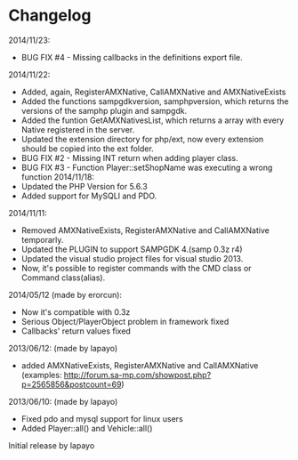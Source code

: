 Changelog
=========
2014/11/23:
- BUG FIX #4 - Missing callbacks in the definitions export file.

2014/11/22:
- Added, again, RegisterAMXNative, CallAMXNative and AMXNativeExists
- Added the functions sampgdkversion, samphpversion, which returns the versions of the samphp plugin and sampgdk.
- Added the funtion GetAMXNativesList, which returns a array with every Native registered in the server.
- Updated the extension directory for php/ext, now every extension should be copied into the ext folder.
- BUG FIX #2 - Missing INT return when adding player class.
- BUG FIX #3 - Function Player::setShopName was executing a wrong function
2014/11/18:
- Updated the PHP Version for 5.6.3
- Added support for MySQLI and PDO.

2014/11/11:
- Removed AMXNativeExists, RegisterAMXNative and CallAMXNative temporarly.
- Updated the PLUGIN to support SAMPGDK 4.(samp 0.3z r4)
- Updated the visual studio project files for visual studio 2013.
- Now, it's possible to register commands with the CMD class or Command class(alias).

2014/05/12 (made by erorcun):
- Now it's compatible with 0.3z
- Serious Object/PlayerObject problem in framework fixed
- Callbacks' return values fixed

2013/06/12: (made by lapayo)
- added AMXNativeExists, RegisterAMXNative and CallAMXNative (examples: http://forum.sa-mp.com/showpost.php?p=2565856&postcount=69)

2013/06/10: (made by lapayo)
- Fixed pdo and mysql support for linux users
- Added Player::all() and Vehicle::all()

Initial release by lapayo

